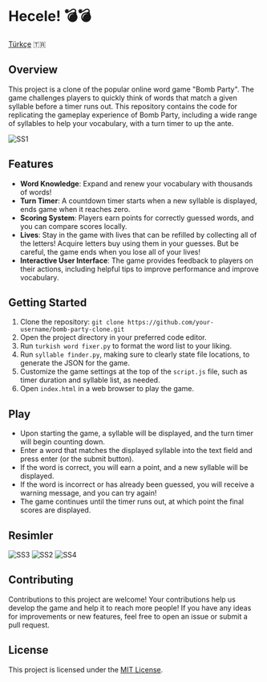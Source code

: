 # Hecele! 💣💣

[Türkçe](https://github.com/berkcan25/Turkish-Bomb-Party-Game/blob/main/Turkish%20README.md) 🇹🇷

## Overview
This project is a clone of the popular online word game "Bomb Party". The game challenges players to quickly think of words that match a given syllable before a timer runs out. This repository contains the code for replicating the gameplay experience of Bomb Party, including a wide range of syllables to help your vocabulary, with a turn timer to up the ante.

![SS1](https://github.com/berkcan25/Turkish-Bomb-Party-Game/assets/103621562/21d3e274-111d-4190-9fef-e12b709631a2)

## Features
- **Word Knowledge**: Expand and renew your vocabulary with thousands of words!
- **Turn Timer**: A countdown timer starts when a new syllable is displayed, ends game when it reaches zero.
- **Scoring System**: Players earn points for correctly guessed words, and you can compare scores locally.
- **Lives**: Stay in the game with lives that can be refilled by collecting all of the letters! Acquire letters buy using them in your guesses. But be careful, the game ends when you lose all of your lives!
- **Interactive User Interface**: The game provides feedback to players on their actions, including helpful tips to improve performance and improve vocabulary.

## Getting Started
1. Clone the repository: `git clone https://github.com/your-username/bomb-party-clone.git`
2. Open the project directory in your preferred code editor.
3. Run `turkish word fixer.py` to format the word list to your liking.
4. Run `syllable finder.py`, making sure to clearly state file locations, to generate the JSON for the game.
5. Customize the game settings at the top of the `script.js` file, such as timer duration and syllable list, as needed.
6. Open `index.html` in a web browser to play the game.

## Play
- Upon starting the game, a syllable will be displayed, and the turn timer will begin counting down.
- Enter a word that matches the displayed syllable into the text field and press enter (or the submit button).
- If the word is correct, you will earn a point, and a new syllable will be displayed.
- If the word is incorrect or has already been guessed, you will receive a warning message, and you can try again!
- The game continues until the timer runs out, at which point the final scores are displayed.

## Resimler
![SS3](https://github.com/berkcan25/Turkish-Bomb-Party-Game/assets/103621562/8112ec9a-1d58-4b58-9295-b9dbc406714a)
![SS2](https://github.com/berkcan25/Turkish-Bomb-Party-Game/assets/103621562/046ed3b9-71ad-424d-b9e5-b3889561670e)
![SS4](https://github.com/berkcan25/Turkish-Bomb-Party-Game/assets/103621562/7fe1f070-ed20-45f4-972d-94fc88840796)

## Contributing
Contributions to this project are welcome! Your contributions help us develop the game and help it to reach more people! If you have any ideas for improvements or new features, feel free to open an issue or submit a pull request.

## License
This project is licensed under the [MIT License](LICENSE).
